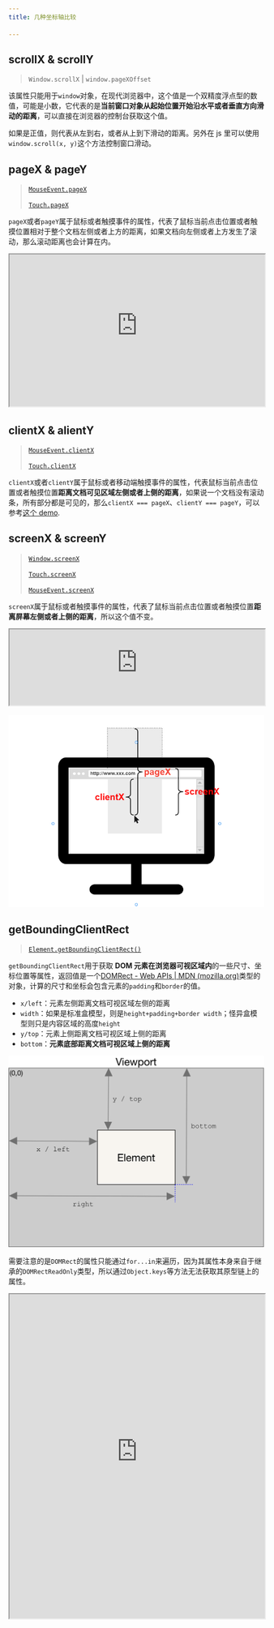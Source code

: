 ```yaml
---
title: 几种坐标轴比较

---
```


## scrollX & scrollY

> `Window.scrollX` | `window.pageXOffset`

该属性只能用于`window`对象，在现代浏览器中，这个值是一个双精度浮点型的数值，可能是小数，它代表的是**当前窗口对象从起始位置开始沿水平或者垂直方向滑动的距离**，可以直接在浏览器的控制台获取这个值。

如果是正值，则代表从左到右，或者从上到下滑动的距离。另外在 js 里可以使用`window.scroll(x, y)`这个方法控制窗口滑动。

## pageX & pageY

> [`MouseEvent.pageX`](https://developer.mozilla.org/en-US/docs/Web/API/MouseEvent/pageX)
>
> [`Touch.pageX`](https://developer.mozilla.org/en-US/docs/Web/API/Touch/pageX)

`pageX`或者`pageY`属于鼠标或者触摸事件的属性，代表了鼠标当前点击位置或者触摸位置相对于整个文档左侧或者上方的距离，如果文档向左侧或者上方发生了滚动，那么滚动距离也会计算在内。

<iframe width="100%" height="300" src="https://yari-demos.prod.mdn.mozit.cloud/en-US/docs/Web/API/MouseEvent/pageX/_sample_.Showing_the_mouse_position_relative_to_page_origin.html" loading="lazy"></iframe>

## clientX & alientY

> [`MouseEvent.clientX`](https://developer.mozilla.org/en-US/docs/Web/API/MouseEvent/clientX)
>
> [`Touch.clientX`](https://developer.mozilla.org/zh-CN/docs/Web/API/Touch/clientX)

`clientX`或者`clientY`属于鼠标或者移动端触摸事件的属性，代表鼠标当前点击位置或者触摸位置**距离文档可见区域左侧或者上侧的距离**，如果说一个文档没有滚动条，所有部分都是可见的，那么`clientX === pageX`、`clientY === pageY`，可以参考[这个 demo](http://output.jsbin.com/oRIDUXE/1/).

## screenX & screenY

> [`Window.screenX`](https://developer.mozilla.org/en-US/docs/Web/API/Window/screenX)
>
> [`Touch.screenX`](https://developer.mozilla.org/en-US/docs/Web/API/Touch/screenX)
>
> [`MouseEvent.screenX`](https://developer.mozilla.org/en-US/docs/web/api/mouseevent/screenx)

`screenX`属于鼠标或者触摸事件的属性，代表了鼠标当前点击位置或者触摸位置**距离屏幕左侧或者上侧的距离**，所以这个值不变。

<iframe width="100%" src="https://yari-demos.prod.mdn.mozit.cloud/en-US/docs/Web/API/MouseEvent/screenX/_sample_.Example.html" loading="lazy"></iframe>

![image-20210930154625581](../../public/images/image-20210930154625581.png)

## getBoundingClientRect

> [`Element.getBoundingClientRect()`](https://developer.mozilla.org/en-US/docs/Web/API/Element/getBoundingClientRect)

`getBoundingClientRect`用于获取 **DOM 元素在浏览器可视区域内**的一些尺寸、坐标位置等属性，返回值是一个[DOMRect - Web APIs | MDN (mozilla.org)](https://developer.mozilla.org/en-US/docs/Web/API/DOMRect)类型的对象，计算的尺寸和坐标会包含元素的`padding`和`border`的值。

- `x/left`：元素左侧距离文档可视区域左侧的距离
- `width`：如果是标准盒模型，则是`height+padding+border width`；怪异盒模型则只是内容区域的高度`height`
- `y/top`：元素上侧距离文档可视区域上侧的距离
- `bottom`：**元素底部距离文档可视区域上侧的距离**

![img](../../public/images/element-box-diagram.png)

需要注意的是`DOMRect`的属性只能通过`for...in`来遍历，因为其属性本身来自于继承的`DOMRectReadOnly`类型，所以通过`Object.keys`等方法无法获取其原型链上的属性。

<iframe width="100%" height="640" src="https://yari-demos.prod.mdn.mozit.cloud/en-US/docs/Web/API/Element/getBoundingClientRect/_sample_.Scrolling.html" loading="lazy"></iframe>